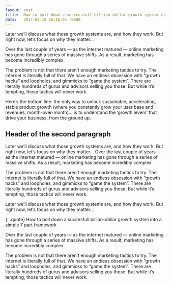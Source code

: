 ```yaml
---
layout: post
title:  How to boil down a successfull billion-dollar growth system into a simple 7 part framework
date:   2017-02-10 16:16:01 -0600
---
```


Later we’ll discuss what those growth systems are, and how they work. But right now, let’s focus on why they matter...

Over the last couple of years — as the internet matured — online marketing has gone through a series of massive shifts. As a result, marketing has become incredibly complex.

The problem is not that there aren’t enough marketing tactics to try. The internet is literally full of that. We have an endless obsession with “growth hacks” and loopholes, and gimmicks to “game the system”. There are literally hundreds of gurus and advisors selling you those. But while it’s tempting, those tactics will never work.

Here’s the bottom line: the only way to unlock sustainable, accelerating, stable product growth (where you constantly grow your user base and revenues, month-over-month)... is to understand the ‘growth levers’ that drive your business, from the ground up.

## Header of the second paragraph

Later we’ll discuss what those growth systems are, and how they work. But right now, let’s focus on why they matter...
Over the last couple of years — as the internet matured — online marketing has gone through a series of massive shifts. As a result, marketing has become incredibly complex.

The problem is not that there aren’t enough marketing tactics to try. The internet is literally full of that. We have an endless obsession with “growth hacks” and loopholes, and gimmicks to “game the system”. There are literally hundreds of gurus and advisors selling you those. But while it’s tempting, those tactics will never work.

Later we’ll discuss what those growth systems are, and how they work. But right now, let’s focus on why they matter...

{: .quote}
How to boil down a succesfull billion-dollar growth system into a simple 7 part framework

Over the last couple of years — as the internet matured — online marketing has gone through a series of massive shifts. As a result, marketing has become incredibly complex.

The problem is not that there aren’t enough marketing tactics to try. The internet is literally full of that. We have an endless obsession with “growth hacks” and loopholes, and gimmicks to “game the system”. There are literally hundreds of gurus and advisors selling you those. But while it’s tempting, those tactics will never work.

